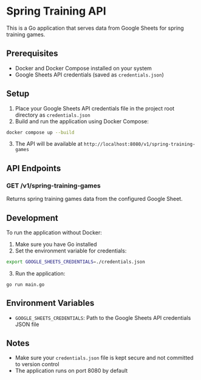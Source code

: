 # Spring Training API

This is a Go application that serves data from Google Sheets for spring training
games.

## Prerequisites

- Docker and Docker Compose installed on your system
- Google Sheets API credentials (saved as `credentials.json`)

## Setup

1. Place your Google Sheets API credentials file in the project root directory as
  `credentials.json`
2. Build and run the application using Docker Compose:

```bash
docker compose up --build
```

3. The API will be available at `http://localhost:8080/v1/spring-training-games`

## API Endpoints

### GET /v1/spring-training-games

Returns spring training games data from the configured Google Sheet.

## Development

To run the application without Docker:

1. Make sure you have Go installed
2. Set the environment variable for credentials:

```bash
export GOOGLE_SHEETS_CREDENTIALS=./credentials.json
```

3. Run the application:

```
go run main.go
```

## Environment Variables

- `GOOGLE_SHEETS_CREDENTIALS`: Path to the Google Sheets API credentials JSON file

## Notes

- Make sure your `credentials.json` file is kept secure and not committed to version control
- The application runs on port 8080 by default